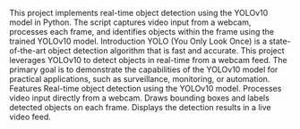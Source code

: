 This project implements real-time object detection using the YOLOv10 model in Python. The script captures video input from a webcam, processes each frame, and identifies objects within the frame using the trained YOLOv10 model.
Introduction
YOLO (You Only Look Once) is a state-of-the-art object detection algorithm that is fast and accurate. This project leverages YOLOv10 to detect objects in real-time from a webcam feed. The primary goal is to demonstrate the capabilities of the YOLOv10 model for practical applications, such as surveillance, monitoring, or automation.
Features
Real-time object detection using the YOLOv10 model.
Processes video input directly from a webcam.
Draws bounding boxes and labels detected objects on each frame.
Displays the detection results in a live video feed.
